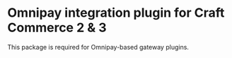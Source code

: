 Omnipay integration plugin for Craft Commerce 2 & 3
=======================

This package is required for Omnipay-based gateway plugins.

